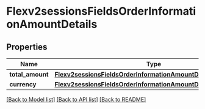 # Flexv2sessionsFieldsOrderInformationAmountDetails

## Properties
Name | Type | Description | Notes
------------ | ------------- | ------------- | -------------
**total_amount** | [**Flexv2sessionsFieldsOrderInformationAmountDetailsTotalAmount**](Flexv2sessionsFieldsOrderInformationAmountDetailsTotalAmount.md) |  | [optional] 
**currency** | [**Flexv2sessionsFieldsOrderInformationAmountDetailsTotalAmount**](Flexv2sessionsFieldsOrderInformationAmountDetailsTotalAmount.md) |  | [optional] 

[[Back to Model list]](../README.md#documentation-for-models) [[Back to API list]](../README.md#documentation-for-api-endpoints) [[Back to README]](../README.md)


